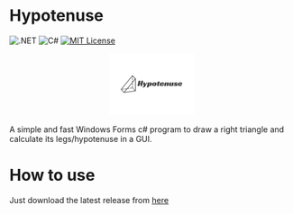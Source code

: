 ﻿# Hypotenuse
![.NET](https://img.shields.io/badge/.NET-5C2D91?logo=.net&logoColor=white)
![C#](https://img.shields.io/badge/c%23-%23239120.svg?logo=csharp&logoColor=white)
[![MIT License](https://img.shields.io/badge/license-MIT-blue)](./LICENSE)

<p align="center"><img src="logo.svg" width="150"></p>

A simple and fast Windows Forms c# program to draw a right triangle and calculate its legs/hypotenuse in a GUI.

# How to use
Just download the latest release from [here](https://github.com/jgc777/Hypotenuse/releases/latest/download/Hypotenuse.exe)